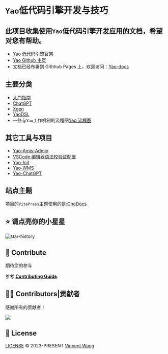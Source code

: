 # `Yao`低代码引擎开发与技巧

## 此项目收集使用`Yao`低代码引擎开发应用的文档，希望对您有帮助。

- [Yao 低代码引擎官网](https://yaoapps.com/)
- [Yao Github 主页](https://github.com/YaoApp)
- 文档已经布署到 Githhub Pages 上，欢迎访问：[Yao-docs](https://github.com/wwsheng009/yao-docs)

## 主要分类

- [入门指南](../%E5%85%A5%E9%97%A8%E6%8C%87%E5%8D%97/index)
- [ChatGPT](../AI/ChatGPT/index)
- [Xgen](../YaoDSL/Xgen/index)
- [YaoDSL](../YaoDSL/index)
- 一些与`Yao`工作机制的流程图[Yao 流程图](../流程图/index)

## 其它工具与项目

- [Yao-Amis-Admin](https://github.com/wwsheng009/yao-amis-admin)
- [VSCode 编辑器语法校验证配置](https://github.com/wwsheng009/yao-app-ts-types)
- [Yao-Init](https://github.com/wwsheng009/yao-init)
- [Yao-WMS](https://github.com/wwsheng009/yao-wms)
- [Yao-ChatGPT](https://github.com/wwsheng009/yao-chatgpt)

## 站点主题

项目的`VitePress`主题使用的是:[ChoDocs](https://github.com/chodocs/chodocs)

## ⭐ 请点亮你的小星星

![star-history](https://api.star-history.com/svg?repos=wwsheng009/yao-docs&type=Date)

## 🧱 Contribute

期待您的参与

参考 [**Contributing Guide**](https://wwsheng009.github.io/yao-docs/contributing.html).

## 🧑‍💻 Contributors|贡献者

感谢所有的贡献者！

<a href="https://github.com/wwsheng009/yao-docs/graphs/contributors">
  <img src="https://contrib.rocks/image?repo=wwsheng009/yao-docs" />
</a>

## 📄 License

<a href="https://github.com/wwsheng009/yao-docs/blob/main/LICENSE" target="_blank" rel="noreferrer">LICENSE</a>
© 2023-PRESENT [Vincent Wang](https://github.com/wwsheng009)
